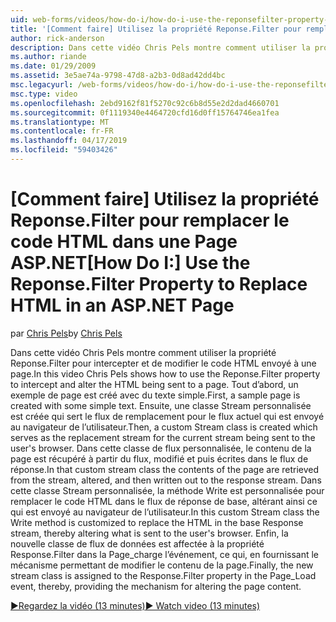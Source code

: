 ```yaml
---
uid: web-forms/videos/how-do-i/how-do-i-use-the-reponsefilter-property-to-replace-html-in-an-aspnet-page
title: '[Comment faire] Utilisez la propriété Reponse.Filter pour remplacer le code HTML dans une Page ASP.NET | Microsoft Docs'
author: rick-anderson
description: Dans cette vidéo Chris Pels montre comment utiliser la propriété Reponse.Filter pour intercepter et de modifier le code HTML envoyé à une page. Tout d’abord, un exemple de page est créée w...
ms.author: riande
ms.date: 01/29/2009
ms.assetid: 3e5ae74a-9798-47d8-a2b3-0d8ad42dd4bc
msc.legacyurl: /web-forms/videos/how-do-i/how-do-i-use-the-reponsefilter-property-to-replace-html-in-an-aspnet-page
msc.type: video
ms.openlocfilehash: 2ebd9162f81f5270c92c6b8d55e2d2dad4660701
ms.sourcegitcommit: 0f1119340e4464720cfd16d0ff15764746ea1fea
ms.translationtype: MT
ms.contentlocale: fr-FR
ms.lasthandoff: 04/17/2019
ms.locfileid: "59403426"
---
```

# <a name="how-do-i-use-the-reponsefilter-property-to-replace-html-in-an-aspnet-page"></a><span data-ttu-id="ed33a-104">[Comment faire] Utilisez la propriété Reponse.Filter pour remplacer le code HTML dans une Page ASP.NET</span><span class="sxs-lookup"><span data-stu-id="ed33a-104">[How Do I:] Use the Reponse.Filter Property to Replace HTML in an ASP.NET Page</span></span>

<span data-ttu-id="ed33a-105">par [Chris Pels](https://twitter.com/chrispels)</span><span class="sxs-lookup"><span data-stu-id="ed33a-105">by [Chris Pels](https://twitter.com/chrispels)</span></span>

<span data-ttu-id="ed33a-106">Dans cette vidéo Chris Pels montre comment utiliser la propriété Reponse.Filter pour intercepter et de modifier le code HTML envoyé à une page.</span><span class="sxs-lookup"><span data-stu-id="ed33a-106">In this video Chris Pels shows how to use the Reponse.Filter property to intercept and alter the HTML being sent to a page.</span></span> <span data-ttu-id="ed33a-107">Tout d’abord, un exemple de page est créé avec du texte simple.</span><span class="sxs-lookup"><span data-stu-id="ed33a-107">First, a sample page is created with some simple text.</span></span> <span data-ttu-id="ed33a-108">Ensuite, une classe Stream personnalisée est créée qui sert le flux de remplacement pour le flux actuel qui est envoyé au navigateur de l’utilisateur.</span><span class="sxs-lookup"><span data-stu-id="ed33a-108">Then, a custom Stream class is created which serves as the replacement stream for the current stream being sent to the user's browser.</span></span> <span data-ttu-id="ed33a-109">Dans cette classe de flux personnalisée, le contenu de la page est récupéré à partir du flux, modifié et puis écrites dans le flux de réponse.</span><span class="sxs-lookup"><span data-stu-id="ed33a-109">In that custom stream class the contents of the page are retrieved from the stream, altered, and then written out to the response stream.</span></span> <span data-ttu-id="ed33a-110">Dans cette classe Stream personnalisée, la méthode Write est personnalisée pour remplacer le code HTML dans le flux de réponse de base, altérant ainsi ce qui est envoyé au navigateur de l’utilisateur.</span><span class="sxs-lookup"><span data-stu-id="ed33a-110">In this custom Stream class the Write method is customized to replace the HTML in the base Response stream, thereby altering what is sent to the user's browser.</span></span> <span data-ttu-id="ed33a-111">Enfin, la nouvelle classe de flux de données est affectée à la propriété Response.Filter dans la Page\_charge l’événement, ce qui, en fournissant le mécanisme permettant de modifier le contenu de la page.</span><span class="sxs-lookup"><span data-stu-id="ed33a-111">Finally, the new stream class is assigned to the Response.Filter property in the Page\_Load event, thereby, providing the mechanism for altering the page content.</span></span>

[<span data-ttu-id="ed33a-112">&#9654;Regardez la vidéo (13 minutes)</span><span class="sxs-lookup"><span data-stu-id="ed33a-112">&#9654; Watch video (13 minutes)</span></span>](https://channel9.msdn.com/Blogs/ASP-NET-Site-Videos/how-do-i-use-the-reponsefilter-property-to-replace-html-in-an-aspnet-page)
